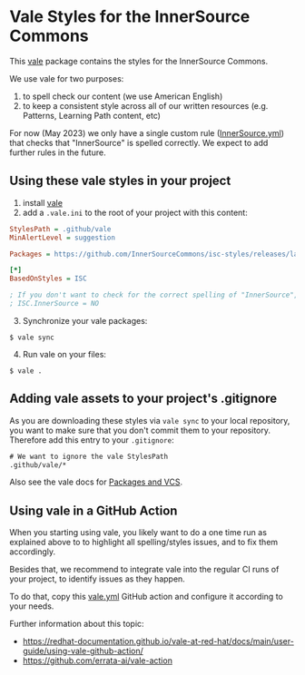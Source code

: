 # Vale Styles for the InnerSource Commons

This [vale](https://vale.sh) package contains the styles for the InnerSource Commons.

We use vale for two purposes:

1) to spell check our content (we use American English)
2) to keep a consistent style across all of our written resources (e.g. Patterns, Learning Path content, etc)

For now (May 2023) we only have a single custom rule ([InnerSource.yml](ISC/styles/ISC/InnerSource.yml)) that checks that "InnerSource" is spelled correctly. We expect to add further rules in the future.

## Using these vale styles in your project

1. install [vale](https://vale.sh/docs/vale-cli/installation/)
2. add a `.vale.ini` to the root of your project with this content:

```ini
StylesPath = .github/vale
MinAlertLevel = suggestion

Packages = https://github.com/InnerSourceCommons/isc-styles/releases/latest/download/ISC.zip

[*]
BasedOnStyles = ISC

; If you don't want to check for the correct spelling of "InnerSource", comment this in
; ISC.InnerSource = NO
```

3. Synchronize your vale packages:

```shell
$ vale sync
```

4. Run vale on your files:

```shell
$ vale .
```

## Adding vale assets to your project's .gitignore

As you are downloading these styles via `vale sync` to your local repository, you want to make sure that you don't commit them to your repository. Therefore add this entry to your `.gitignore`:

```txt
# We want to ignore the vale StylesPath
.github/vale/*
```

Also see the vale docs for [Packages and VCS](https://vale.sh/docs/topics/packages/#packages-and-vcs).

## Using vale in a GitHub Action

When you starting using vale, you likely want to do a one time run as explained above to to highlight all spelling/styles issues, and to fix them accordingly.

Besides that, we recommend to integrate vale into the regular CI runs of your project, to identify issues as they happen.

To do that, copy this [vale.yml](.github/workflows/vale.yml) GitHub action and configure it according to your needs.

Further information about this topic:

- https://redhat-documentation.github.io/vale-at-red-hat/docs/main/user-guide/using-vale-github-action/
- https://github.com/errata-ai/vale-action
